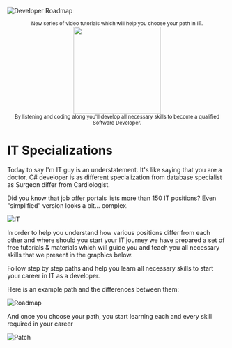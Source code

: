 
![Developer Roadmap](https://mdbootstrap.com/wp-content/uploads/2020/12/developerroad.png)

<p align="center">
		<sup>New series of video tutorials which will help you choose your path in IT. </sup>
    <br>
		<a href="https://www.youtube.com/channel/UC5CF7mLQZhvx8O5GODZAhdA?sub_confirmation=1">
			<img width="200px" src="https://mdbootstrap.com/wp-content/uploads/2020/12/youtube-logo.png">
		</a>
     <br>
  	<sup>By listening and coding along you'll develop all necessary skills to become a qualified Software Developer.</sup>
</p>

# IT Specializations

Today to say I'm IT guy is an understatement. It's like saying that you are a doctor. C# developer is as different specialization from database specialist as Surgeon differ from Cardiologist.

Did you know that job offer portals lists more than 150 IT positions? Even "simplified" version looks a bit... complex.


![IT](https://mdbcdn.b-cdn.net/wp-content/themes/mdbootstrap4/content/en/education/developer-roadmap/gs/img/itspectblue.png)

In order to help you understand how various positions differ from each other and where should you start your IT journey we have prepared a set of free tutorials & materials which will guide you and teach you all necessary skills that we present in the graphics below.
  
Follow step by step paths and help you learn all necessary skills to start your career in IT as a developer.

Here is an example path and the differences between them:

![Roadmap](https://mdbootstrap.com/wp-content/uploads/2020/12/patch-patch-2.png)

And once you choose your path, you start learning each and every skill required in your career

![Patch](https://mdbcdn.b-cdn.net/wp-content/themes/mdbootstrap4/content/en/education/developer-roadmap/gs/img/fd2020tblue.png)
